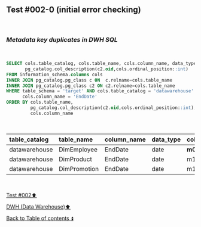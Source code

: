 ## Test #002-0 (initial error checking)  

<p><br></p>

### **_Metadata key duplicates in DWH SQL_**  

<p><br></p>

````SQL
SELECT cols.table_catalog, cols.table_name, cols.column_name, data_type,
       pg_catalog.col_description(c2.oid,cols.ordinal_position::int)
FROM information_schema.columns cols
INNER JOIN pg_catalog.pg_class c ON  c.relname=cols.table_name
INNER JOIN pg_catalog.pg_class c2 ON c2.relname=cols.table_name
WHERE table_schema = 'target' AND cols.table_catalog = 'datawarehouse' AND cols.table_name<> 'Metadata' AND
      cols.column_name = 'EndDate'
ORDER BY cols.table_name,
   		 pg_catalog.col_description(c2.oid,cols.ordinal_position::int),
		 cols.column_name
````

<p><br></p>

| table_catalog | table_name   | column_name | data_type | col_description| 
| :------------ | :----------- | :---------- | :-------- | :------------- |
| datawarehouse | DimEmployee  | EndDate     | date      | **m057**       | 
| datawarehouse | DimProduct   | EndDate     | date      | m105           | 
| datawarehouse | DimPromotion | EndDate     | date      | m156           | 

<p><br></p>

[Test #002:arrow_up:](t002.md)  

[DWH (Data Warehouse):arrow_up:](../dwh.md)  

[Back to Table of contents :arrow_double_up:](../../README.md)   